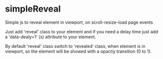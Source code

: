 # simpleReveal
Simple js to reveal element in viewport, on scroll-resize-load page events

Just add 'reveal' class to your element and if you need a delay time just add a 'data-dealy=1' (s) attribute to your element.

By default 'reveal' class switch to 'revealed' class, when element is in viewport, so the element will be showed with a opactiy transition (0 to 1).
